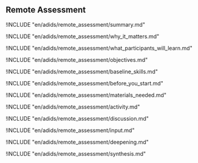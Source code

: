 
##  Remote Assessment

<!-- ![](en/images/remote_assessment.png "") -->

!INCLUDE "en/adids/remote_assessment/summary.md"

<!-- Why The Topic Matters -->

!INCLUDE "en/adids/remote_assessment/why_it_matters.md"

<!--  What Participants Will Learn -->

!INCLUDE "en/adids/remote_assessment/what_participants_will_learn.md"

<!-- Objectives {.sidebar} -->

!INCLUDE "en/adids/remote_assessment/objectives.md"

<!-- Baseline Skills -->

!INCLUDE "en/adids/remote_assessment/baseline_skills.md"

<!-- Before you Start -->

!INCLUDE "en/adids/remote_assessment/before_you_start.md"

<!-- Materials Needed -->

!INCLUDE "en/adids/remote_assessment/materials_needed.md"

<!--Activity {.activity} -->

!INCLUDE "en/adids/remote_assessment/activity.md"

<!--Discussion -->

!INCLUDE "en/adids/remote_assessment/discussion.md"

<!-- Input -->

!INCLUDE "en/adids/remote_assessment/input.md"

<!-- Deepening -->

!INCLUDE "en/adids/remote_assessment/deepening.md"

<!--Synthesis {.synthesis} -->

!INCLUDE "en/adids/remote_assessment/synthesis.md"
